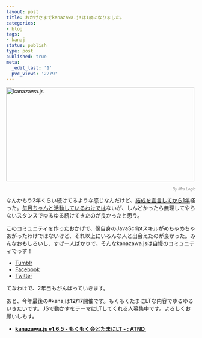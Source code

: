```yaml
---
layout: post
title: おかげさまでkanazawa.jsは1歳になりました。
categories:
- blog
tags:
- kanaj
status: publish
type: post
published: true
meta:
  _edit_last: '1'
  pvc_views: '2279'
---
```

<a href="http://www.flickr.com/photos/mrs_logic/3799729875/"><img class="fig" title="kanazawa.js" src="/static/blog/2011/11/one_year.jpg" alt="kanazawa.js" width="500" height="250" /></a>
<div style="text-align: right;"><span style="color: #888888; font-size: x-small;"><em>By Mrs Logic</em></span></div>

なんかもう2年くらい続けてるような感じなんだけど、<a href="http://t32k.me/mol/log/kanazawajs/">結成を宣言してから1年</a>経った。<a href="http://kanazawajs.tumblr.com/changelog/">毎月ちゃんと活動しているわけでは</a>ないが、しんどかったら無理してやらないスタンスでゆるゆる続けてきたのが良かったと思う。

このコミュニティを作ったおかげで、僕自身のJavaScriptスキルがめちゃめちゃあがったわけではないけど、それ以上にいろんな人と出会えたのが良かった。みんなおもしろいし、すげー人ばかりで、そんなkanazawa.jsは自慢のコミュニティでっす！
<ul>
	<li><a href="http://kanazawajs.tumblr.com/">Tumblr</a></li>
	<li><a href="http://www.facebook.com/kanazawajs">Facebook</a></li>
	<li><a href="https://twitter.com/#!/kanazawajs">Twitter</a></li>
</ul>
てなわけで、2年目もがんばっていきます。

あと、今年最後の#kanajは<strong>12/17</strong>開催です。もくもくたまにLTな内容でゆるゆるいきたいです。JSで動かすをテーマにLTしてくれる人募集中です。よろしくお願いしもす。
<ul>
	<li><strong><a href="http://atnd.org/events/21729">kanazawa.js v1.6.5 - もくもく会とたまにLT - : ATND </a></strong></li>
</ul>
